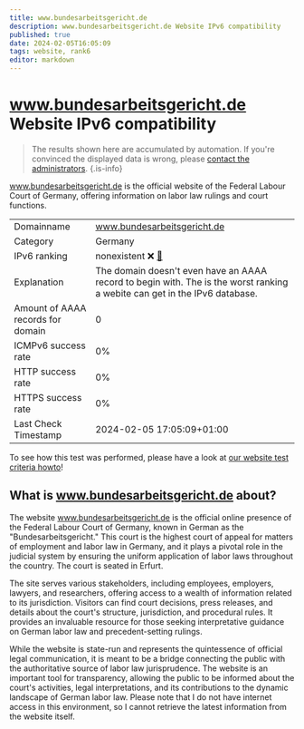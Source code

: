 ```yaml
---
title: www.bundesarbeitsgericht.de
description: www.bundesarbeitsgericht.de Website IPv6 compatibility
published: true
date: 2024-02-05T16:05:09
tags: website, rank6
editor: markdown
---
```


# www.bundesarbeitsgericht.de Website IPv6 compatibility

> The results shown here are accumulated by automation. If you're convinced the displayed data is wrong, please [contact the administrators](/howto/chat). 
{.is-info}

www.bundesarbeitsgericht.de is the official website of the Federal Labour Court of Germany, offering information on labor law rulings and court functions.


|   |   |
| - | - |
| Domainname | www.bundesarbeitsgericht.de
| Category | Germany |
| IPv6 ranking | nonexistent :x: [🔗](/howto/ranking) |
| Explanation | The domain doesn't even have an AAAA record to begin with. The is the worst ranking a webite can get in the IPv6 database. |
| Amount of AAAA records for domain | 0 |
| ICMPv6 success rate | 0%|
| HTTP success rate | 0% |
| HTTPS success rate | 0% |
| Last Check Timestamp | 2024-02-05 17:05:09+01:00 |

To see how this test was performed, please have a look at [our website test criteria howto](/howto/testcriteria/website)!


## What is www.bundesarbeitsgericht.de about?
The website www.bundesarbeitsgericht.de is the official online presence of the Federal Labour Court of Germany, known in German as the "Bundesarbeitsgericht." This court is the highest court of appeal for matters of employment and labor law in Germany, and it plays a pivotal role in the judicial system by ensuring the uniform application of labor laws throughout the country. The court is seated in Erfurt.

The site serves various stakeholders, including employees, employers, lawyers, and researchers, offering access to a wealth of information related to its jurisdiction. Visitors can find court decisions, press releases, and details about the court's structure, jurisdiction, and procedural rules. It provides an invaluable resource for those seeking interpretative guidance on German labor law and precedent-setting rulings.

While the website is state-run and represents the quintessence of official legal communication, it is meant to be a bridge connecting the public with the authoritative source of labor law jurisprudence. The website is an important tool for transparency, allowing the public to be informed about the court's activities, legal interpretations, and its contributions to the dynamic landscape of German labor law. Please note that I do not have internet access in this environment, so I cannot retrieve the latest information from the website itself.


